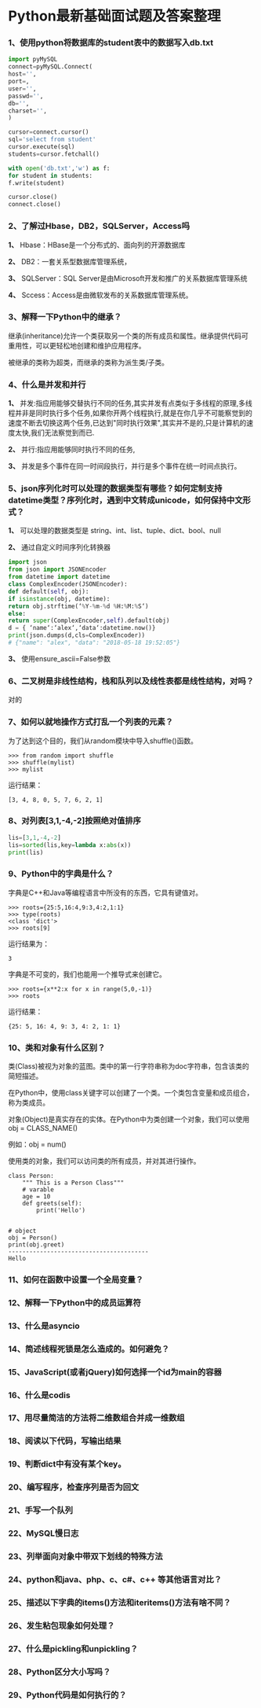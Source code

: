 # Python最新基础面试题及答案整理

### 1、使用python将数据库的student表中的数据写入db.txt

```python
import pyMySQL
connect=pyMySQL.Connect(
host='',
port=,
user='',
passwd='',
db='',
charset='',
)

cursor=connect.cursor()
sql='select from student'
cursor.execute(sql)
students=cursor.fetchall()

with open('db.txt','w') as f:
for student in students:
f.write(student)

cursor.close()
connect.close()
```


### 2、了解过Hbase，DB2，SQLServer，Access吗

**1、** Hbase：HBase是一个分布式的、面向列的开源数据库

**2、** DB2：一套关系型数据库管理系统，

**3、** SQLServer：SQL Server是由Microsoft开发和推广的关系数据库管理系统

**4、** Sccess：Access是由微软发布的关系数据库管理系统。


### 3、解释一下Python中的继承？

继承(inheritance)允许一个类获取另一个类的所有成员和属性。继承提供代码可重用性，可以更轻松地创建和维护应用程序。

被继承的类称为超类，而继承的类称为派生类/子类。


### 4、什么是并发和并行

**1、** 并发:指应用能够交替执行不同的任务,其实并发有点类似于多线程的原理,多线程并非是同时执行多个任务,如果你开两个线程执行,就是在你几乎不可能察觉到的速度不断去切换这两个任务,已达到"同时执行效果",其实并不是的,只是计算机的速度太快,我们无法察觉到而已.

**2、** 并行:指应用能够同时执行不同的任务,

**3、** 并发是多个事件在同一时间段执行，并行是多个事件在统一时间点执行。


### 5、json序列化时可以处理的数据类型有哪些？如何定制支持datetime类型？序列化时，遇到中文转成unicode，如何保持中文形式？

**1、** 可以处理的数据类型是 string、int、list、tuple、dict、bool、null

**2、** 通过自定义时间序列化转换器

```python
import json
from json import JSONEncoder
from datetime import datetime
class ComplexEncoder(JSONEncoder):
def default(self, obj):
if isinstance(obj, datetime):
return obj.strftime(‘%Y-%m-%d %H:%M:%S‘)
else:
return super(ComplexEncoder,self).default(obj)
d = { ‘name‘:‘alex‘,‘data‘:datetime.now()}
print(json.dumps(d,cls=ComplexEncoder))
# {"name": "alex", "data": "2018-05-18 19:52:05"}
```

**3、** 使用ensure_ascii=False参数


### 6、二叉树是非线性结构，栈和队列以及线性表都是线性结构，对吗？

对的


### 7、如何以就地操作方式打乱一个列表的元素？

为了达到这个目的，我们从random模块中导入shuffle()函数。

```
>>> from random import shuffle
>>> shuffle(mylist)
>>> mylist
```

运行结果：

```
[3, 4, 8, 0, 5, 7, 6, 2, 1]
```


### 8、对列表[3,1,-4,-2]按照绝对值排序

```python
lis=[3,1,-4,-2]
lis=sorted(lis,key=lambda x:abs(x))
print(lis)
```


### 9、Python中的字典是什么？

字典是C++和Java等编程语言中所没有的东西，它具有键值对。

```
>>> roots={25:5,16:4,9:3,4:2,1:1}
>>> type(roots)
<class 'dict'>
>>> roots[9]
```

运行结果为：

```
3
```

字典是不可变的，我们也能用一个推导式来创建它。

```
>>> roots={x**2:x for x in range(5,0,-1)}
>>> roots
```

运行结果：

```
{25: 5, 16: 4, 9: 3, 4: 2, 1: 1}
```


### 10、类和对象有什么区别？

类(Class)被视为对象的蓝图。类中的第一行字符串称为doc字符串，包含该类的简短描述。

在Python中，使用class关键字可以创建了一个类。一个类包含变量和成员组合，称为类成员。

对象(Object)是真实存在的实体。在Python中为类创建一个对象，我们可以使用obj = CLASS_NAME()

例如：obj = num()

使用类的对象，我们可以访问类的所有成员，并对其进行操作。

```
class Person:
    """ This is a Person Class"""
    # varable
    age = 10
    def greets(self):
        print('Hello')


# object
obj = Person()
print(obj.greet)
----------------------------------------
Hello
```


### 11、如何在函数中设置一个全局变量？
### 12、解释一下Python中的成员运算符
### 13、什么是asyncio
### 14、简述线程死锁是怎么造成的。如何避免？
### 15、JavaScript(或者jQuery)如何选择一个id为main的容器
### 16、什么是codis
### 17、用尽量简洁的方法将二维数组合并成一维数组
### 18、阅读以下代码，写输出结果
### 19、判断dict中有没有某个key。
### 20、编写程序，检查序列是否为回文
### 21、手写一个队列
### 22、MySQL慢日志
### 23、列举面向对象中带双下划线的特殊方法
### 24、python和java、php、c、c#、c++ 等其他语言对比？
### 25、描述以下字典的items()方法和iteritems()方法有啥不同？
### 26、发生粘包现象如何处理？
### 27、什么是pickling和unpickling？
### 28、Python区分大小写吗？
### 29、Python代码是如何执行的？





